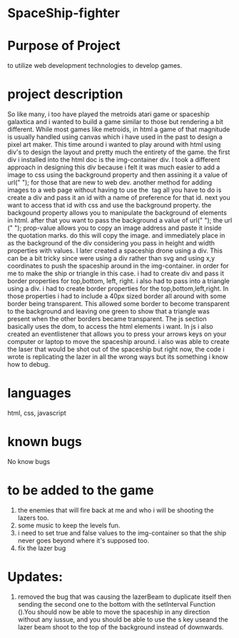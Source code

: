# SpaceShip-fighter

# Purpose of Project
to utilize web development technologies to develop games.

# project description
So like many, i too have played the metroids atari game or spaceship galaxtica and i wanted to build a game similar to those but rendering a bit different. While most games like metroids, in html a game of that magnitude is usually handled using canvas which i have used in the past to design a pixel art maker. This time around i wanted to play around with html using div's to design the layout and pretty much the entirety of the game. the first div i installed into the html doc is the img-container div. I took a different approach in designing this div because i felt it was much easier to add a image to css using the background property and then assining it a value of url(" "); for those that are new to web dev. another method for adding images to a web page without having to use the <img> tag all you have to do is create a div and pass it an id with a name of preference for that id. next you want to access that id with css and use the background property. the backgound property allows you to manipulate the background of elements in html. after that you want to pass the background a value of url(" "); the url (" "); prop-value allows you to copy an image address and paste it inside the quotation marks. do this will copy the image. and immediately place in as the background of the div considering you pass in height and width properties with values. I later created a spaceship drone using a div. This can be a bit tricky since were using a div rather than svg and using x,y coordinates to push the spaceship around in the img-container. in order for me to make the ship or triangle in this case. i had to create div and pass it border properties for top,bottom, left, right. i also had to pass into a triangle using a div. i had to create border properties for the top,bottom,left,right. In those properties i had to include a 40px sized border all around with some border being transparent. This allowed some border to become transparent to the background and leaving one green to show that a triangle was present when the other borders became transparent. The js section basically uses the dom, to access the html elements i want. In js i also created an eventlistener that allows you to press your arrows keys on your computer or laptop to move the spaceship around. i also was able to create the laser that would be shot out of the spaceship but right now, the code i wrote is replicating the lazer in all the wrong ways but its something i know how to debug. 

# languages 
html, css, javascript

# known bugs
No know bugs 

# to be added to the game 
1. the enemies that will fire back at me and who i will be shooting the lazers too. 
2. some music to keep the levels fun. 
3. i need to set true and false values to the img-container so that the ship never goes beyond where it's supposed too. 
4. fix the lazer bug

# Updates:
1. removed the bug that was causing the lazerBeam to duplicate itself then sending the second one to the bottom with the setInterval Function ().You should now be able to move the spaceship in any direction without any iussue, and you should be able to use the s key useand the lazer beam shoot to the top of the background instead of downwards. 
